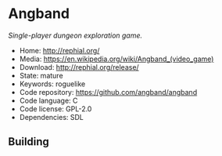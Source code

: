 # Angband

_Single-player dungeon exploration game._

- Home: http://rephial.org/
- Media: <https://en.wikipedia.org/wiki/Angband_(video_game)>
- Download: http://rephial.org/release/
- State: mature
- Keywords: roguelike
- Code repository: https://github.com/angband/angband
- Code language: C
- Code license: GPL-2.0
- Dependencies: SDL

## Building

